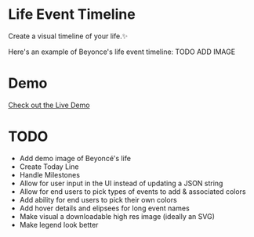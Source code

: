 # Life Event Timeline
Create a visual timeline of your life.✨

Here's an example of Beyonce's life event timeline:
TODO ADD IMAGE

# Demo
[Check out the Live Demo](https://jackiecalapristi.github.io/life-event-timeline/src/)

# TODO
- Add demo image of Beyoncé's life
- Create Today Line
- Handle Milestones
- Allow for user input in the UI instead of updating a JSON string
- Allow for end users to pick types of events to add & associated colors
- Add ability for end users to pick their own colors
- Add hover details and elipsees for long event names
- Make visual a downloadable high res image (ideally an SVG)
- Make legend look better
